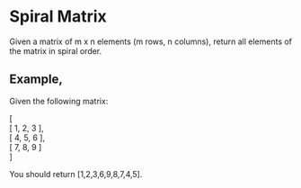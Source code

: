 # Spiral Matrix

Given a matrix of m x n elements (m rows, n columns), return all elements of the matrix in spiral order.


## Example,
Given the following matrix:

[ <br />
 [ 1, 2, 3 ], <br />
 [ 4, 5, 6 ], <br />
 [ 7, 8, 9 ] <br />
]

You should return [1,2,3,6,9,8,7,4,5].
